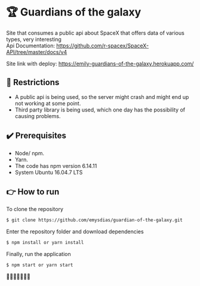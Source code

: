 # 🏆 Guardians of the galaxy

Site that consumes a public api about SpaceX that offers data of various types, very interesting <br> Api Documentation: https://github.com/r-spacex/SpaceX-API/tree/master/docs/v4

Site link with deploy: https://emily-guardians-of-the-galaxy.herokuapp.com/

## 🔨 Restrictions

- A public api is being used, so the server might crash and might end up not working at some point.
- Third party library is being used, which one day has the possibility of causing problems.

## ✔️ Prerequisites

- Node/ npm.
- Yarn.
- The code has npm version 6.14.11
- System Ubuntu 16.04.7 LTS

## 👉 How to run

To clone the repository

```bash
$ git clone https://github.com/emysdias/guardian-of-the-galaxy.git
```
Enter the repository folder and download dependencies
```bash
$ npm install or yarn install
```

Finally, run the application
```bash
$ npm start or yarn start
```

🚀🚀🚀🚀🚀🚀🚀
